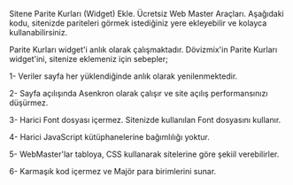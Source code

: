 Sitene Parite Kurları (Widget) Ekle. Ücretsiz Web Master Araçları.
Aşağıdaki kodu, sitenizde pariteleri görmek istediğiniz yere ekleyebilir ve kolayca kullanabilirsiniz.

Parite Kurları widget'i anlık olarak çalışmaktadır.
Dövizmix'in Parite Kurları widget'ini, sitenize eklemeniz için sebepler;

1- Veriler sayfa her yüklendiğinde anlık olarak yenilenmektedir.

2- Sayfa açılışında Asenkron olarak çalışır ve site açılış performansınızı düşürmez.

3- Harici Font dosyası içermez. Sitenizde kullanılan Font dosyasını kullanır.

4- Harici JavaScript kütüphanelerine bağımlılığı yoktur.

5- WebMaster'lar tabloya, CSS kullanarak sitelerine göre şekiil verebilirler.

6- Karmaşık kod içermez ve Majör para birimlerini sunar.

<div id="kurlar"></div><script async src="https://dovizmix.com/dovizmix/js/paritewidget.min.js" type="text/javascript" charset="utf-8" ></script>
